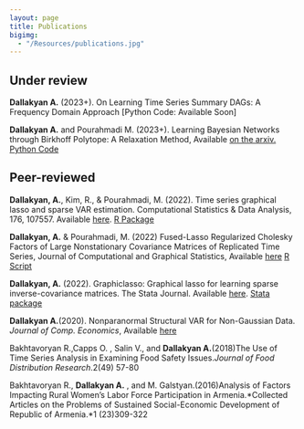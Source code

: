```yaml
---
layout: page
title: Publications
bigimg: 
  - "/Resources/publications.jpg" 
---
```



## Under review
**Dallakyan A.** (2023+). On Learning Time Series Summary DAGs: A Frequency Domain Approach [Python Code: Available Soon]

**Dallakyan A.** and Pourahmadi M. (2023+). Learning Bayesian Networks through Birkhoff Polytope: A Relaxation Method, Available [on the arxiv.](https://arxiv.org/abs/2107.01658) [Python Code](https://codeocean.com/capsule/7189183/tree/v1)



## Peer-reviewed


**Dallakyan, A.**, Kim, R., & Pourahmadi, M. (2022). Time series graphical lasso and sparse VAR estimation. Computational Statistics & Data Analysis, 176, 107557. Available [here](https://doi.org/10.1016/j.csda.2022.107557). [R Package](https://github.com/adallak/msVAR)

**Dallakyan, A.** & Pourahmadi, M. (2022) Fused-Lasso Regularized Cholesky Factors of Large Nonstationary Covariance Matrices of Replicated Time Series, Journal of Computational and Graphical Statistics,  Available [here]([https://doi.org/10.1016/j.csda.2022.107557](https://www.tandfonline.com/doi/abs/10.1080/10618600.2022.2090367)) [R Script](https://github.com/adallak/SCpackage)

**Dallakyan, A.** (2022). Graphiclasso: Graphical lasso for learning sparse inverse-covariance matrices. The Stata Journal. Available [here](https://doi.org/10.1177/1536867X221124538). [Stata package](https://github.com/adallak/stataglasso)

**Dallakyan A.**(2020). Nonparanormal Structural VAR for Non-Gaussian Data. *Journal of Comp. Economics*, Available [here](https://urldefense.com/v3/__https://rdcu.be/b5nl5__;!!KwNVnqRv!Ta45hrCpZ785xV4ziLNdZWDEZ8aMVWeaO7qJyTDQMYyA06eFaL0USvaqnXIuIfDm7MbvXTQ$)

Bakhtavoryan R.,Capps O. , Salin V., and **Dallakyan A.**(2018)The Use of Time Series
Analysis in Examining Food Safety Issues.*Journal of Food Distribution Research*.2(49) 57-80

Bakhtavoryan R., **Dallakyan A.** , and M. Galstyan.(2016)Analysis of Factors Impacting Rural
Women’s Labor Force Participation in Armenia.*Collected Articles on the Problems of
Sustained Social-Economic Development of Republic of Armenia.*1 (23)309-322
